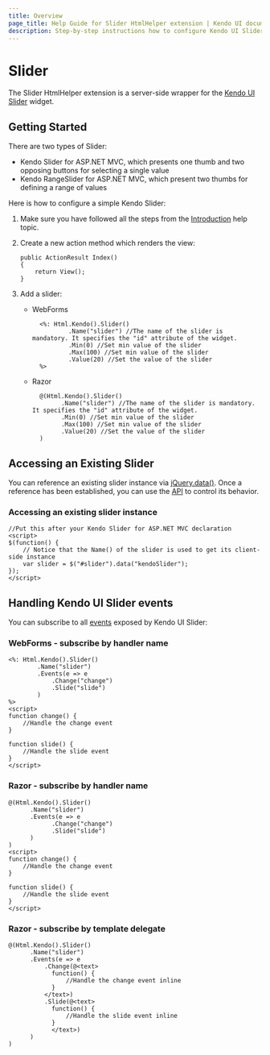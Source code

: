 ```yaml
---
title: Overview
page_title: Help Guide for Slider HtmlHelper extension | Kendo UI documentation
description: Step-by-step instructions how to configure Kendo UI Slider for ASP.NET MVC widget and add Slider HtmlHelper extension.
---
```


# Slider

The Slider HtmlHelper extension is a server-side wrapper for the&nbsp;[Kendo UI Slider](/api/web/slider)&nbsp;widget.

## Getting Started

There are two types of Slider:

*   Kendo Slider for ASP.NET MVC, which presents one thumb and two opposing buttons for selecting a single value
*   Kendo RangeSlider for ASP.NET MVC, which present two thumbs for defining a range of values

Here is how to configure a simple Kendo Slider:

1.  Make sure you have followed all the steps from the [Introduction](/getting-started/using-kendo-with/aspnet-mvc/introduction) help topic.

2.  Create a new action method which renders the view:

        public ActionResult Index()
        {
            return View();
        }
3.  Add a slider:
    - WebForms

            <%: Html.Kendo().Slider()
                    .Name("slider") //The name of the slider is mandatory. It specifies the "id" attribute of the widget.
                    .Min(0) //Set min value of the slider
                    .Max(100) //Set min value of the slider
                    .Value(20) //Set the value of the slider
            %>
    - Razor

            @(Html.Kendo().Slider()
                  .Name("slider") //The name of the slider is mandatory. It specifies the "id" attribute of the widget.
                  .Min(0) //Set min value of the slider
                  .Max(100) //Set min value of the slider
                  .Value(20) //Set the value of the slider
            )

## Accessing an Existing Slider

You can reference an existing slider instance via [jQuery.data()](http://api.jquery.com/jQuery.data/).
Once a reference has been established, you can use the [API](/api/web/slider#methods) to control its behavior.

### Accessing an existing slider instance

    //Put this after your Kendo Slider for ASP.NET MVC declaration
    <script>
    $(function() {
        // Notice that the Name() of the slider is used to get its client-side instance
        var slider = $("#slider").data("kendoSlider");
    });
    </script>


## Handling Kendo UI Slider events

You can subscribe to all [events](/api/web/slider#events) exposed by Kendo UI Slider:

### WebForms - subscribe by handler name

    <%: Html.Kendo().Slider()
            .Name("slider")
            .Events(e => e
                .Change("change")
                .Slide("slide")
            )
    %>
    <script>
    function change() {
        //Handle the change event
    }

    function slide() {
        //Handle the slide event
    }
    </script>


### Razor - subscribe by handler name

    @(Html.Kendo().Slider()
          .Name("slider")
          .Events(e => e
                .Change("change")
                .Slide("slide")
          )
    )
    <script>
    function change() {
        //Handle the change event
    }

    function slide() {
        //Handle the slide event
    }
    </script>


### Razor - subscribe by template delegate

    @(Html.Kendo().Slider()
          .Name("slider")
          .Events(e => e
              .Change(@<text>
                function() {
                    //Handle the change event inline
                }
              </text>)
              .Slide(@<text>
                function() {
                    //Handle the slide event inline
                }
                </text>)
          )
    )

